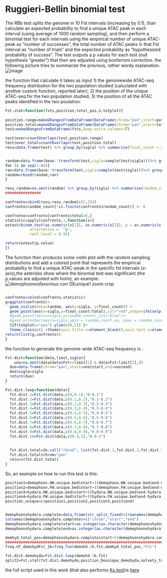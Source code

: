 # Ruggieri-Bellin binomial test
The RBb test splits the genome in 10 Fst intervals (increasing by 0.1), than calculate an expected probability to find a unique ATAC peak in each interval (using average of 1000 random sampling), and then perform a binomial test for each intervals using the empirical number of unique ATAC-peak as “number of successes”, the total number of ATAC peaks in that Fst interval as “number of trials” and the expected probability as “hypothesized probability of success”. The test outputs a p values for each test (null hypothesis “greater”) that then are adjusted using bonferroni correction.
the following picture tries to summarize the previous, rather wordy explanation.
![image](https://github.com/DNAcastigator/summer-project/assets/47642926/a83005c1-ac3f-4231-872d-f297ce2b8404)

the function that calculate it takes as input 1) the genomewide ATAC-seq frequency distribution for the two population studied (caluclated with another custom function, reported later); 2) the position of the unique ATAC-seq for the two population studied; 3) the position of all the ATAC peaks identified in the two poulation:
```R
Fst.stat=function(fsts,position,total_pos,n,totplot){
  
position.range=makeGRangesFromDataFrame(DataFrame(chrom="pan",start=position,end=position+1))
position.total=makeGRangesFromDataFrame(DataFrame(chrom="pan",start=total_pos,end=total_pos+1))
test=makeGRangesFromDataFrame(fsts,keep.extra.columns=T)

test$over=countOverlaps(test,position.range)
test$over_total=countOverlaps(test,position.total)
resu=data.frame(test) %>% group_by(sigla) %>% summarise(final_count = sum(over),total=sum(over_total)) %>% data.frame()


random=data.frame(base::transform(test,sigla=sample(test$sigla)))%>% group_by(sigla) %>% summarise(final_count = sum(over)/sum(over_total)) %>% data.frame()
for (i in seq(1:n)){
ran=data.frame(base::transform(test,sigla=sample(test$sigla)))%>% group_by(sigla) %>% summarise(final_count = sum(over)/sum(over_total)) %>% data.frame()
random=rbind(random,ran)
}

resu_random=na.omit(random) %>% group_by(sigla) %>% summarise(random_count = mean(final_count),se=sqrt(sd(final_count)/n())) %>% data.frame()
################

confronto=cbind(resu,resu_random[c(2,3)])
confronto$random_count[!is.finite(confronto$random_count)] <- 0

confronto=confronto[confronto$total>0,]
statistic=apply(confronto,1,function(x){
extest=binom.test(as.numeric(x[2]), as.numeric(x[3]), p = as.numeric(x[4]),
           alternative =  "g",
           conf.level = 0.95)

return(extest$p.value)
})
```
The function then produces some violin plot with the random sampling distributions and add a colored point that represents the empirical probability to find a unique ATAC-peak in the specific fst intervals (x-axis),the asterisks show where the binomial test was significant (the p.values are adjusted with holm), an example:
![demophoonvsfavorinus corr DEunique1 zoom crop](https://github.com/DNAcastigator/summer-project/assets/47642926/e65994ec-6676-4e3f-b2b5-497de8b67dc1)
```R

confronto=cbind(confronto,statistic)
g=ggplot(confronto)+
  geom_violin(data=random, aes(x=sigla, y=final_count)) + 
  geom_point(aes(x=sigla,y=final_count/total),col="red",shape=ifelse(p.adjust(confronto$statisti,method = "holm")<0.05,8,16))+
  #geom_point(aes(x=sigla,y=random_count),col="blue")+
  #geom_errorbar(aes(x=sigla,ymin = random_count-se, ymax = random_count+se),col="blue")+
  {if(totplot=="yes") ylim(c(0,1)) }+
  theme_classic() +theme(axis.title.x=element_blank(),axis.text.x=element_text(angle=45, hjust=1),axis.title.y=element_blank())
return(list(g,confronto))
}
```
the function to generate the genome-wide ATAC-seq frequency is :
```R
Fst.dist=function(data,limit,sigla){
    uno=na.omit(data[data$Fst>=limit[1] & data$Fst<limit[2],])
  due=data.frame(chrom="pan",start=uno$start,end=uno$end)
  due$sigla=sigla
  return(due)
}

Fst.dist.loop=function(data){
  fst.dist.1=Fst.dist(data,c(0,0.1),"0-0.1")
  fst.dist.2=Fst.dist(data,c(0.1,0.2),"0.1-0.2")
  fst.dist.3=Fst.dist(data,c(0.2,0.3),"0.2-0.3")
  fst.dist.4=Fst.dist(data,c(0.3,0.4),"0.3-0.4")
  fst.dist.5=Fst.dist(data,c(0.4,0.5),"0.4-0.5")
  fst.dist.6=Fst.dist(data,c(0.5,0.6),"0.5-0.6")
  fst.dist.7=Fst.dist(data,c(0.6,0.7),"0.6-0.7")
  fst.dist.8=Fst.dist(data,c(0.7,0.8),"0.7-0.8")
  fst.dist.9=Fst.dist(data,c(0.8,0.9),"0.8-0.9")
  fst.dist.10=Fst.dist(data,c(0.9,1),"0.9-1")
  
  
  fst.dist.total=do.call("rbind", list(fst.dist.1,fst.dist.2,fst.dist.3,fst.dist.4,fst.dist.5,fst.dist.6,fst.dist.7,fst.dist.8,fst.dist.9,fst.dist.10))
  fst.dist.total$chrom="pan"
  return(fst.dist.total)
}

```
So, an example on how to run this test is this:
```R
position1=demophoon.HW.unique.bed$start+((demophoon.HW.unique.bed$end-demophoon.HW.unique.bed$end)/2)
position2=demophoon.FW.unique.bed$start+((demophoon.FW.unique.bed$end-demophoon.FW.unique.bed$end)/2)
position3=hydara.HW.unique.bed$start+((hydara.HW.unique.bed$end-hydara.HW.unique.bed$end)/2)
position4=hydara.FW.unique.bed$start+((hydara.FW.unique.bed$end-hydara.FW.unique.bed$end)/2)
position_unique=c(position1,position2,position3,position4)


demophoonxhydara.complete=data.frame(str_split_fixed(c(rownames(demophoonFWall),rownames(demophoonHWall),rownames(hydaraFWall),rownames(hydaraHWall)),"_",3))
colnames(demophoonxhydara.complete)=c("chrom","start","end")
demophoonxhydara.complete$start=as.integer(as.character(demophoonxhydara.complete$start))
demophoonxhydara.complete$end=as.integer(as.character(demophoonxhydara.complete$end))

demhyd_total_pos=demophoonxhydara.complete$start+((demophoonxhydara.complete$end-demophoonxhydara.complete$start)/2)
########################################################################### test the functions
freq.df_demohydFst_1k=freq_fun(demxhd.1k.fst,demhyd_total_pos,"Fst")

fst.dist.demohyda=Fst.dist.loop(demxhd.1k.fst)
split2=Fst.stat(fst.dist.demohyda,position_Deunique_demohyda,notxety_total_pos,1000,"no")
```
the full script used in this work (that also performs [Ks.test]())is [here](https://github.com/DNAcastigator/summer-project/blob/main/scripts/correlation_statistic.R)
